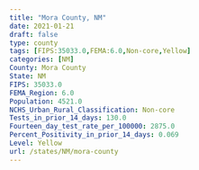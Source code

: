 ```yaml
---
title: "Mora County, NM"
date: 2021-01-21
draft: false
type: county
tags: [FIPS:35033.0,FEMA:6.0,Non-core,Yellow]
categories: [NM]
County: Mora County
State: NM
FIPS: 35033.0
FEMA_Region: 6.0
Population: 4521.0
NCHS_Urban_Rural_Classification: Non-core
Tests_in_prior_14_days: 130.0
Fourteen_day_test_rate_per_100000: 2875.0
Percent_Positivity_in_prior_14_days: 0.069
Level: Yellow
url: /states/NM/mora-county
---
```



